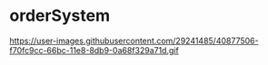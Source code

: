 # orderSystem
https://user-images.githubusercontent.com/29241485/40877506-f70fc9cc-66bc-11e8-8db9-0a68f329a71d.gif
